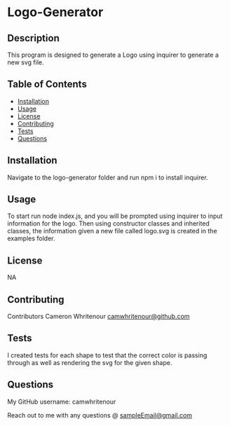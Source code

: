 # Logo-Generator

## Description
This program is designed to generate a Logo using inquirer to generate a new svg file.  

  ## Table of Contents
  * [Installation](#installation)
  * [Usage](#usage)
  * [License](#license)
  * [Contributing](#contributing)
  * [Tests](#tests)
  * [Questions](#questions)

  ## Installation
   Navigate to the logo-generator folder and run npm i to install inquirer.

  ## Usage
  To start run node index.js, and you will be prompted using inquirer to input information for the logo.  Then using constructor classes and inherited classes, the information given a new file called logo.svg is created in the examples folder.  
  ## License
  NA

  ## Contributing
  Contributors
  Cameron Whritenour camwhritenour@github.com

  ## Tests
  I created tests for each shape to test that the correct color is passing through as well as rendering the svg for the given shape.

  ## Questions
  My GitHub username: camwhritenour
  
 Reach out to me with any questions @ sampleEmail@gmail.com